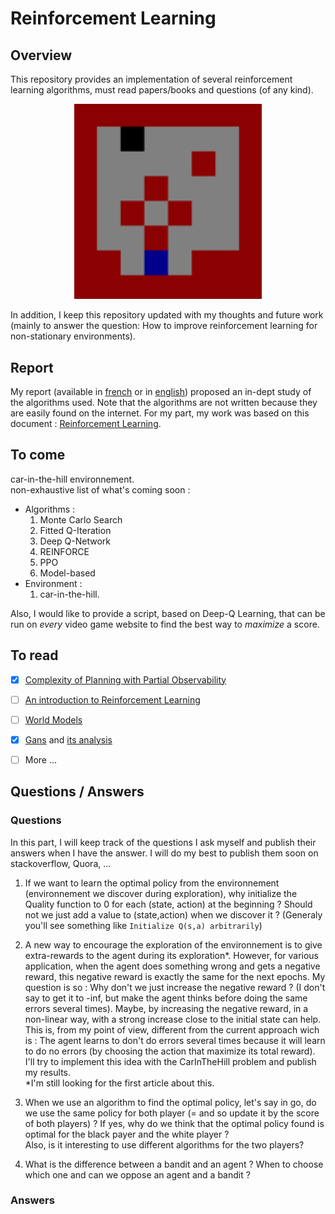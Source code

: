 # Reinforcement Learning
## Overview
This repository provides an implementation of several reinforcement learning algorithms, must read papers/books and questions (of any kind).

<p align="center">
  <img src="Images/GIF.gif" width="300" title="Qlearning applied to find the shortest way in a maze">
</p>

In addition, I keep this repository updated with my thoughts and future work (mainly to answer the question: How to improve reinforcement learning for non-stationary environments).

## Report
My report (available in [french](https://github.com/LounesMD/Stage2021_RL/blob/main/CompteRendu.pdf) or in [english](https://www.google.com)) proposed an in-dept study of the algorithms used. Note that the algorithms are not written because they are easily found on the internet. For my part, my work was based on this document : [Reinforcement Learning](https://philippe-preux.github.io/Documents/digest-ar.pdf).

## To come
car-in-the-hill environnement.  <br>
non-exhaustive list of what's coming soon : 
+ Algorithms :
  1. Monte Carlo Search
  2. Fitted Q-Iteration
  3. Deep Q-Network
  4. REINFORCE
  5. PPO
  6. Model-based
+ Environment :
  1. car-in-the-hill.
 
Also, I would like to provide a script, based on Deep-Q Learning, that can be run on *every* video game website to find the best way to *maximize* a score.
 
## To read
  - [x] [Complexity of Planning with Partial Observability](https://www.aaai.org/Papers/ICAPS/2004/ICAPS04-041.pdf)
  - [ ] [An introduction to Reinforcement Learning](http://incompleteideas.net/book/bookdraft2017nov5.pdf)
  - [ ] [World Models](https://arxiv.org/pdf/1803.10122.pdf)
  - [x] [Gans](https://arxiv.org/pdf/1406.2661.pdf) and [its analysis](https://www.youtube.com/watch?v=eyxmSmjmNS0&ab_channel=YannicKilcher)
  - [ ] More ...

  
## Questions / Answers
### Questions
In this part, I will keep track of the questions I ask myself and publish their answers when I have the answer. I will do my best to publish them soon on stackoverflow, Quora, ...<br>
1. If we want to learn the optimal policy from the environnement (environnement we discover during exploration), why initialize the Quality function to 0 for each (state, action) at the beginning ? Should not we just add a value to (state,action) when we discover it ? (Generaly you'll see something like `Initialize Q(s,a) arbitrarily`)


2. A new way to encourage the exploration of the environnement is to give extra-rewards to the agent during its exploration*.
However, for various application, when the agent does something wrong and gets a negative reward, this negative reward is  exactly the same for the next epochs. My question is so : Why don't we just increase the negative reward ? (I don't say to get it to -inf, but make the agent thinks before doing the same errors several times). Maybe, by increasing the negative reward, in a non-linear way, with a strong increase close to the initial state can help. <br>
This is, from my point of view, different from the current approach wich is : The agent learns to don't do errors several times because it will learn to do no errors (by choosing the action that maximize its total reward). <br>
I'll try to implement this idea with the CarInTheHill problem and publish my results. <br>
*I'm still looking for the first article about this.

3. When we use an algorithm to find the optimal policy, let's say in go, do we use the same policy for both player (= and so update it by the score of both players) ? If yes, why do we think that the optimal policy found is optimal for the black payer and the white player ? <br>
Also, is it interesting to use different algorithms for the two players?

4. What is the difference between a bandit and an agent ? When to choose which one and can we oppose an agent and a bandit ?

### Answers

